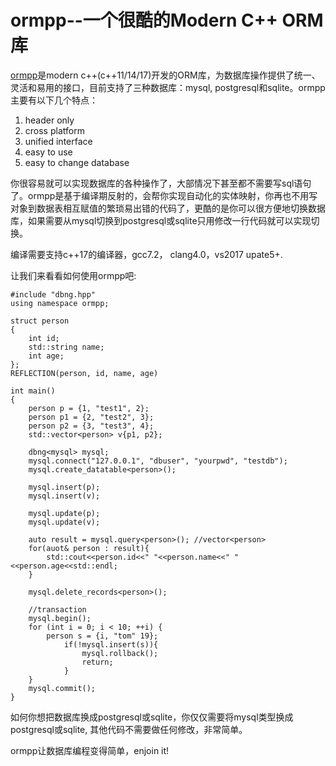 # ormpp--一个很酷的Modern C++ ORM库 #

[ormpp](https://github.com/qicosmos/ormpp)是modern c++(c++11/14/17)开发的ORM库，为数据库操作提供了统一、灵活和易用的接口，目前支持了三种数据库：mysql, postgresql和sqlite。ormpp主要有以下几个特点：

1. header only
1. cross platform
1. unified interface
1. easy to use
1. easy to change database

你很容易就可以实现数据库的各种操作了，大部情况下甚至都不需要写sql语句了。ormpp是基于编译期反射的，会帮你实现自动化的实体映射，你再也不用写对象到数据表相互赋值的繁琐易出错的代码了，更酷的是你可以很方便地切换数据库，如果需要从mysql切换到postgresql或sqlite只用修改一行代码就可以实现切换。

编译需要支持c++17的编译器，gcc7.2， clang4.0，vs2017 upate5+.

让我们来看看如何使用ormpp吧:

	#include "dbng.hpp"
	using namespace ormpp;
	
	struct person
	{
    	int id;
    	std::string name;
    	int age;
	};
	REFLECTION(person, id, name, age)

	int main()
	{
		person p = {1, "test1", 2};
		person p1 = {2, "test2", 3};
    	person p2 = {3, "test3", 4};
		std::vector<person> v{p1, p2};

		dbng<mysql> mysql;
		mysql.connect("127.0.0.1", "dbuser", "yourpwd", "testdb");
		mysql.create_datatable<person>();

		mysql.insert(p);
		mysql.insert(v);

		mysql.update(p);
		mysql.update(v);

		auto result = mysql.query<person>(); //vector<person>
		for(auot& person : result){
			std::cout<<person.id<<" "<<person.name<<" "<<person.age<<std::endl;
		}

		mysql.delete_records<person>();

		//transaction
		mysql.begin();
		for (int i = 0; i < 10; ++i) {
	        person s = {i, "tom" 19};
	            if(!mysql.insert(s)){
	                mysql.rollback();
	                return;
	            }
    	}
		mysql.commit();
	}
	
如何你想把数据库换成postgresql或sqlite，你仅仅需要将mysql类型换成postgresql或sqlite, 其他代码不需要做任何修改，非常简单。

ormpp让数据库编程变得简单，enjoin it!
